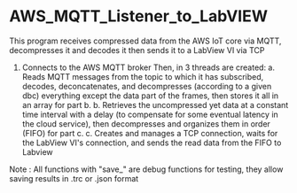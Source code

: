 # AWS_MQTT_Listener_to_LabVIEW
This program receives compressed data from the AWS IoT core via MQTT, decompresses it and decodes it then sends it to a LabView VI via TCP


1. Connects to the AWS MQTT broker 
Then, in 3 threads are created:
  a. Reads MQTT messages from the topic to which it has subscribed, decodes, deconcatenates, and decompresses (according to a given dbc) everything except the data part of the frames, then stores it all in an array for part b.
  b. Retrieves the uncompressed yet data at a constant time interval with a delay (to compensate for some eventual latency in the cloud service), then decompresses and organizes them in order (FIFO) for part c.
  c. Creates and manages a TCP connection, waits for the LabView VI's connection, and sends the read data from the FIFO to Labview

Note : All functions with "save_" are debug functions for testing, they allow saving results in .trc or .json format
